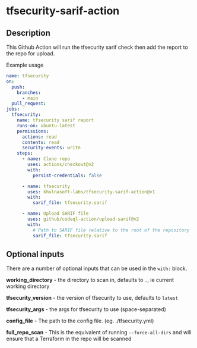# tfsecurity-sarif-action

## Description

This Github Action will run the tfsecurity sarif check then add the report to the repo for upload.

Example usage

```yaml
name: tfsecurity
on:
  push:
    branches:
      - main
  pull_request:
jobs:
  tfsecurity:
    name: tfsecurity sarif report
    runs-on: ubuntu-latest
    permissions:
      actions: read
      contents: read
      security-events: write
    steps:
      - name: Clone repo
        uses: actions/checkout@v2
        with:
          persist-credentials: false

      - name: tfsecurity
        uses: khulnasoft-labs/tfsecurity-sarif-action@v1
        with:
          sarif_file: tfsecurity.sarif          

      - name: Upload SARIF file
        uses: github/codeql-action/upload-sarif@v2
        with:
          # Path to SARIF file relative to the root of the repository
          sarif_file: tfsecurity.sarif         
```

## Optional inputs
There are a number of optional inputs that can be used in the `with:` block.

**working_directory** - the directory to scan in, defaults to `.`, ie current working directory

**tfsecurity_version** - the version of tfsecurity to use, defaults to `latest`

**tfsecurity_args** - the args for tfsecurity to use (space-separated)

**config_file** - The path to the config file. (eg. ./tfsecurity.yml)

**full_repo_scan** - This is the equivalent of running `--force-all-dirs` and will ensure that a Terraform in the repo will be scanned
